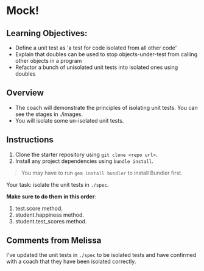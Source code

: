 # Mock!

## Learning Objectives:

- Define a unit test as 'a test for code isolated from all other code'
- Explain that doubles can be used to stop objects-under-test from calling other objects in a program
- Refactor a bunch of unisolated unit tests into isolated ones using doubles

## Overview

* The coach will demonstrate the principles of isolating unit tests. You can see the stages in ./images.
* You will isolate some un-isolated unit tests.

## Instructions

1. Clone the starter repository using `git clone <repo url>`.
1. Install any project dependencies using `bundle install`.

> You may have to run `gem install bundler` to install Bundler first.

Your task: isolate the unit tests in `./spec`.

**Make sure to do them in this order**:

1. test.score method.
2. student.happiness method.
3. student.test_scores method.

## Comments from Melissa

I've updated the unit tests in `./spec` to be isolated tests and have confirmed with a coach that they have been isolated correctly.
